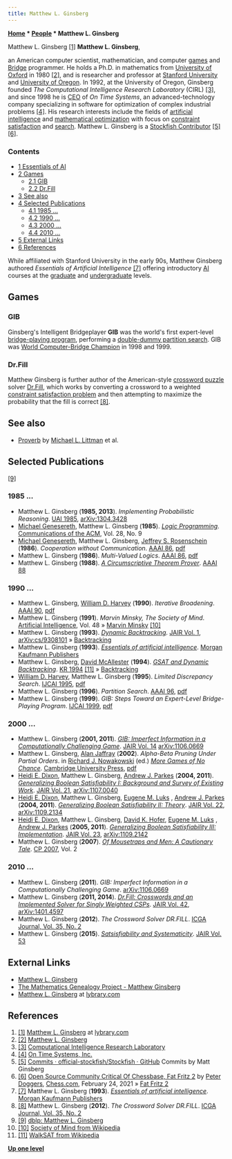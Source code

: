 ```yaml
---
title: Matthew L. Ginsberg
---
```

**[Home](Home "Home") \* [People](People "People") \* Matthew L. Ginsberg**



 [](https://www.lybrary.com/matthew-ginsberg-m-243.html) Matthew L. Ginsberg <a id="cite-note-1" href="#cite-ref-1">[1]</a> 
**Matthew L. Ginsberg**,  

an American computer scientist, mathematician, and computer [games](Games "Games") and [Bridge](index.php?title=Bridge&action=edit&redlink=1 "Bridge (page does not exist)") programmer.
He holds a Ph.D. in mathematics from [University of Oxford](https://en.wikipedia.org/wiki/University_of_Oxford) in 1980 <a id="cite-note-2" href="#cite-ref-2">[2]</a>, 
and is researcher and professor at [Stanford University](Stanford_University "Stanford University") and [University of Oregon](https://en.wikipedia.org/wiki/University_of_Oregon). 
In 1992, at the University of Oregon, Ginsberg founded *The Computational Intelligence Research Laboratory* (CIRL) <a id="cite-note-3" href="#cite-ref-3">[3]</a>, 
and since 1998 he is [CEO](https://en.wikipedia.org/wiki/Chief_executive_officer) of *On Time Systems*, an advanced-technology company specializing in software for optimization of complex industrial problems <a id="cite-note-4" href="#cite-ref-4">[4]</a>. 
His research interests include the fields of [artificial intelligence](Artificial_Intelligence "Artificial Intelligence") and [mathematical optimization](https://en.wikipedia.org/wiki/Mathematical_optimization) with focus on [constraint satisfaction](https://en.wikipedia.org/wiki/Constraint_satisfaction) and [search](Search "Search"). Matthew L. Ginsberg is a [Stockfish Contributor](Category:Stockfish_Contributor "Category:Stockfish Contributor") <a id="cite-note-5" href="#cite-ref-5">[5]</a> <a id="cite-note-6" href="#cite-ref-6">[6]</a>.



### Contents


* [1 Essentials of AI](#essentials-of-ai)
* [2 Games](#games)
	+ [2.1 GIB](#gib)
	+ [2.2 Dr.Fill](#dr.fill)
* [3 See also](#see-also)
* [4 Selected Publications](#selected-publications)
	+ [4.1 1985 ...](#1985-...)
	+ [4.2 1990 ...](#1990-...)
	+ [4.3 2000 ...](#2000-...)
	+ [4.4 2010 ...](#2010-...)
* [5 External Links](#external-links)
* [6 References](#references)






While affiliated with Stanford University in the early 90s, Matthew Ginsberg authored *Essentials of Artificial Intelligence* <a id="cite-note-7" href="#cite-ref-7">[7]</a> offering introductory [AI](Artificial_Intelligence "Artificial Intelligence") courses at the [graduate](https://en.wikipedia.org/wiki/Graduate) and [undergraduate](https://en.wikipedia.org/wiki/Undergraduate_education) levels.



## Games


### GIB


Ginsberg's Intelligent Bridgeplayer **GIB** was the world's first expert-level [bridge-playing program](https://en.wikipedia.org/wiki/Computer_bridge), performing a [double-dummy partition search](https://en.wikipedia.org/wiki/Computer_bridge#Properties_of_double-dummy_bridge_compared_to_other_strategy_games). 
GIB was [World Computer-Bridge Champion](https://en.wikipedia.org/wiki/Computer_bridge#World_Computer-Bridge_Championship) in 1998 and 1999.




### Dr.Fill


Matthew Ginsberg is further author of the American-style [crossword puzzle](https://en.wikipedia.org/wiki/Crossword) solver [Dr.Fill](https://en.wikipedia.org/wiki/Dr.Fill), 
which works by converting a crossword to a weighted [constraint satisfaction problem](https://en.wikipedia.org/wiki/Constraint_satisfaction_problem) and then attempting to maximize the probability that the fill is correct <a id="cite-note-8" href="#cite-ref-8">[8]</a>.



## See also


* [Proverb](Michael_L._Littman#Proverb "Michael L. Littman") by [Michael L. Littman](Michael_L._Littman "Michael L. Littman") et al.


## Selected Publications


<a id="cite-note-9" href="#cite-ref-9">[9]</a>



### 1985 ...


* Matthew L. Ginsberg (**1985, 2013**). *Implementing Probabilistic Reasoning*. [UAI 1985](https://dblp.uni-trier.de/db/conf/uai/uai1985.html), [arXiv:1304.3428](https://arxiv.org/abs/1304.3428)
* [Michael Genesereth](Michael_Genesereth "Michael Genesereth"), Matthew L. Ginsberg (**1985**). *[Logic Programming](https://dl.acm.org/citation.cfm?id=4287)*. [Communications of the ACM](ACM#Communications "ACM"), Vol. 28, No. 9
* [Michael Genesereth](Michael_Genesereth "Michael Genesereth"), Matthew L. Ginsberg, [Jeffrey S. Rosenschein](Mathematician#JSRosenschein "Mathematician") (**1986**). *Cooperation without Communication*. [AAAI 86](Conferences#AAAI-86 "Conferences"), [pdf](http://logic.stanford.edu/publications/genesereth/cooperation.pdf)
* Matthew L. Ginsberg (**1986**). *Multi-Valued Logics*. [AAAI 86](Conferences#AAAI-86 "Conferences"), [pdf](https://www.aaai.org/Papers/AAAI/1986/AAAI86-040.pdf)
* Matthew L. Ginsberg (**1988**). *[A Circumscriptive Theorem Prover](https://www.aaai.org/Library/AAAI/1988/aaai88-083.php)*. [AAAI 88](Conferences#AAAI-88 "Conferences")


### 1990 ...


* Matthew L. Ginsberg, [William D. Harvey](Mathematician#WDHarvey "Mathematician") (**1990**). *Iterative Broadening*. [AAAI 90](Conferences#AAAI-90 "Conferences"), [pdf](https://www.aaai.org/Papers/AAAI/1990/AAAI90-033.pdf)
* Matthew L. Ginsberg (**1991**). *Marvin Minsky, The Society of Mind*. [Artificial Intelligence](https://en.wikipedia.org/wiki/Artificial_Intelligence_%28journal%29), Vol. 48 » [Marvin Minsky](Marvin_Minsky "Marvin Minsky") <a id="cite-note-10" href="#cite-ref-10">[10]</a>
* Matthew L. Ginsberg (**1993**). *[Dynamic Backtracking](https://www.jair.org/index.php/jair/article/view/10107)*. [JAIR Vol. 1](https://www.jair.org/index.php/jair/issue/view/1085), [arXiv:cs/9308101](https://arxiv.org/abs/cs/9308101) » [Backtracking](Backtracking "Backtracking")
* Matthew L. Ginsberg (**1993**). *[Essentials of artificial intelligence](https://searchworks.stanford.edu/view/2746445)*. [Morgan Kaufmann Publishers](https://en.wikipedia.org/wiki/Morgan_Kaufmann_Publishers)
* Matthew L. Ginsberg, [David McAllester](David_McAllester "David McAllester") (**1994**). *[GSAT and Dynamic Backtracking](https://link.springer.com/chapter/10.1007/3-540-58601-6_105)*. [KR 1994](https://dblp.uni-trier.de/db/conf/kr/kr94.html) <a id="cite-note-11" href="#cite-ref-11">[11]</a> » [Backtracking](Backtracking "Backtracking")
* [William D. Harvey](Mathematician#WDHarvey "Mathematician"), Matthew L. Ginsberg (**1995**). *Limited Discrepancy Search*. [IJCAI 1995](Conferences#IJCAI1995 "Conferences"), [pdf](https://ai.dmi.unibas.ch/research/reading_group/harvey-ginsberg-ijcai1995.pdf)
* Matthew L. Ginsberg (**1996**). *Partition Search*. [AAAI 96](Conferences#AAAI-96 "Conferences"), [pdf](https://www.aaai.org/Papers/AAAI/1996/AAAI96-034.pdf)
* Matthew L. Ginsberg (**1999**). *GIB: Steps Toward an Expert-Level Bridge-Playing Program*. [IJCAI 1999](Conferences#IJCAI1999 "Conferences"), [pdf](https://www.ijcai.org/Proceedings/99-1/Papers/084.pdf)


### 2000 ...


* Matthew L. Ginsberg (**2001, 2011**). *[GIB: Imperfect Information in a Computationally Challenging Game](https://www.jair.org/index.php/jair/article/view/10279)*. [JAIR Vol. 14](https://www.jair.org/index.php/jair/issue/view/1098) [arXiv:1106.0669](https://arxiv.org/abs/1106.0669)
* Matthew L. Ginsberg, [Alan Jaffray](index.php?title=Alan_Jaffray&action=edit&redlink=1 "Alan Jaffray (page does not exist)") (**2002**). *Alpha-Beta Pruning Under Partial Orders*. in [Richard J. Nowakowski](Richard_J._Nowakowski "Richard J. Nowakowski") (ed.) *[More Games of No Chance](http://library.msri.org/books/Book42/)*. [Cambridge University Press](https://en.wikipedia.org/wiki/Cambridge_University_Press), [pdf](http://library.msri.org/books/Book42/files/ginsberg.pdf)
* [Heidi E. Dixon](Mathematician#HEDixon "Mathematician"), Matthew L. Ginsberg, [Andrew J. Parkes](Mathematician#AJParkes "Mathematician") (**2004, 2011**). *[Generalizing Boolean Satisfiability I: Background and Survey of Existing Work](https://www.jair.org/index.php/jair/article/view/10369)*. [JAIR Vol. 21](https://www.jair.org/index.php/jair/issue/view/1105), [arXiv:1107.0040](https://arxiv.org/abs/1107.0040)
* [Heidi E. Dixon](Mathematician#HEDixon "Mathematician"), Matthew L. Ginsberg, [Eugene M. Luks](Mathematician#EMLuks "Mathematician") , [Andrew J. Parkes](Mathematician#AJParkes "Mathematician") (**2004, 2011**). *[Generalizing Boolean Satisfiability II: Theory](https://www.jair.org/index.php/jair/article/view/10397)*. [JAIR Vol. 22](https://www.jair.org/index.php/jair/issue/view/1106), [arXiv:1109.2134](https://arxiv.org/abs/1109.2134)
* [Heidi E. Dixon](Mathematician#HEDixon "Mathematician"), Matthew L. Ginsberg, [David K. Hofer](https://dblp.uni-trier.de/pers/hd/h/Hofer:David_K=), [Eugene M. Luks](Mathematician#EMLuks "Mathematician") , [Andrew J. Parkes](Mathematician#AJParkes "Mathematician") (**2005, 2011**). *[Generalizing Boolean Satisfiability III: Implementation](https://www.jair.org/index.php/jair/article/view/10407)*. [JAIR Vol. 23](https://www.jair.org/index.php/jair/issue/view/1107), [arXiv:1109.2142](https://arxiv.org/abs/1109.2142)
* Matthew L. Ginsberg (**2007**). *[Of Mousetraps and Men: A Cautionary Tale](https://link.springer.com/chapter/10.1007/978-3-540-74970-7_2)*. [CP 2007](https://dblp.uni-trier.de/db/conf/cp/cp2007.html), Vol. 2


### 2010 ...


* Matthew L. Ginsberg (**2011**). *GIB: Imperfect Information in a Computationally Challenging Game*. [arXiv:1106.0669](https://arxiv.org/abs/1106.0669)
* Matthew L. Ginsberg (**2011, 2014**). *[Dr.Fill: Crosswords and an Implemented Solver for Singly Weighted CSPs](https://www.jair.org/index.php/jair/article/view/10741)*. [JAIR Vol. 42](https://www.jair.org/index.php/jair/issue/view/1126), [arXiv:1401.4597](https://arxiv.org/abs/1401.4597)
* Matthew L. Ginsberg (**2012**). *The Crossword Solver DR.FILL*. [ICGA Journal, Vol. 35, No. 2](ICGA_Journal#35_2 "ICGA Journal")
* Matthew L. Ginsberg (**2015**). *[Satsisfiability and Systematicity](https://www.jair.org/index.php/jair/article/view/10949)*. [JAIR Vol. 53](https://www.jair.org/index.php/jair/issue/view/1137)


## External Links


* [Matthew L. Ginsberg](http://www.cirl.uoregon.edu/~ginsberg/)
* [The Mathematics Genealogy Project - Matthew Ginsberg](http://www.genealogy.math.ndsu.nodak.edu/id.php?id=71300)
* [Matthew L. Ginsberg](https://www.lybrary.com/matthew-ginsberg-m-243.html) at [lybrary.com](http://www.lybrary.com/)


## References


1. <a id="cite-ref-1" href="#cite-note-1">[1]</a> [Matthew L. Ginsberg](https://www.lybrary.com/matthew-ginsberg-m-243.html) at [lybrary.com](http://www.lybrary.com/)
2. <a id="cite-ref-2" href="#cite-note-2">[2]</a> [Matthew L. Ginsberg](http://www.cirl.uoregon.edu/~ginsberg/)
3. <a id="cite-ref-3" href="#cite-note-3">[3]</a> [Computational Intelligence Research Laboratory](http://www.cirl.uoregon.edu/)
4. <a id="cite-ref-4" href="#cite-note-4">[4]</a> [On Time Systems, Inc.](https://www.otsys.com/)
5. <a id="cite-ref-5" href="#cite-note-5">[5]</a> [Commits · official-stockfish/Stockfish · GitHub](https://github.com/official-stockfish/Stockfish/commits?author=mattginsberg) Commits by Matt Ginsberg
6. <a id="cite-ref-6" href="#cite-note-6">[6]</a> [Open Source Community Critical Of Chessbase, Fat Fritz 2](https://www.chess.com/news/view/chessbase-fat-fritz-2-stockfish-leela-chess-zero) by [Peter Doggers](Peter_Doggers "Peter Doggers"), [Chess.com](index.php?title=Chess.com&action=edit&redlink=1 "Chess.com (page does not exist)"), February 24, 2021 » [Fat Fritz 2](Fat_Fritz#Fat_Fritz_2 "Fat Fritz")
7. <a id="cite-ref-7" href="#cite-note-7">[7]</a> Matthew L. Ginsberg (**1993**). *[Essentials of artificial intelligence](https://searchworks.stanford.edu/view/2746445)*. [Morgan Kaufmann Publishers](https://en.wikipedia.org/wiki/Morgan_Kaufmann_Publishers)
8. <a id="cite-ref-8" href="#cite-note-8">[8]</a> Matthew L. Ginsberg (**2012**). *The Crossword Solver DR.FILL*. [ICGA Journal, Vol. 35, No. 2](ICGA_Journal#35_2 "ICGA Journal")
9. <a id="cite-ref-9" href="#cite-note-9">[9]</a> [dblp: Matthew L. Ginsberg](https://dblp.uni-trier.de/pers/hd/g/Ginsberg:Matthew_L=)
10. <a id="cite-ref-10" href="#cite-note-10">[10]</a> [Society of Mind from Wikipedia](https://en.wikipedia.org/wiki/Society_of_Mind)
11. <a id="cite-ref-11" href="#cite-note-11">[11]</a> [WalkSAT from Wikipedia](https://en.wikipedia.org/wiki/WalkSAT)

**[Up one level](People "People")**







 
